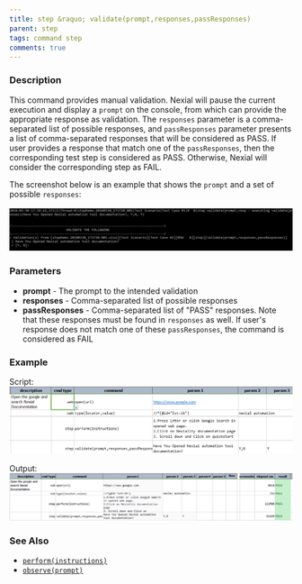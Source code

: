```yaml
---
title: step &raquo; validate(prompt,responses,passResponses)
parent: step
tags: command step
comments: true
---
```


### Description
This command provides manual validation.  Nexial will pause the current execution and display a `prompt` on the 
console, from which can provide the appropriate response as validation.  The `responses` parameter is a comma-separated
list of possible responses, and `passResponses` parameter presents a list of comma-separated responses that will be
considered as PASS.  If user provides a response that match one of the `passResponses`, then the corresponding test
step is considered as PASS.  Otherwise, Nexial will consider the corresponding step as FAIL.

The screenshot below is an example that shows the `prompt` and a set of possible `responses`:<br/>   
![](image/validate(prompt,responses,passResponses)_01.png)


### Parameters
- **prompt** \- The prompt to the intended validation
- **responses** \- Comma-separated list of possible responses
- **passResponses** \- Comma-separated list of "PASS" responses.  Note that these responses must be found in `responses` 
  as well.  If user's response does not match one of these `passResponses`, the command is considered as FAIL


### Example
Script:<br/>
![](image/validate(prompt,responses,passResponses)_02.png)

Output:<br/>
![](image/validate(prompt,responses,passResponses)_03.png)


### See Also
- [`perform(instructions)`](perform(instructions).html )
- [`observe(prompt)`](observe(prompt).html)